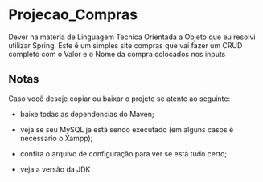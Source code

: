 # Projecao_Compras
Dever na materia de Linguagem Tecnica Orientada a Objeto que eu resolvi utilizar Spring.
Este é um simples site compras que vai fazer um CRUD completo com o Valor e o Nome da compra colocados nos inputs

## Notas

Caso você deseje copiar ou baixar o projeto se atente ao seguinte:

- baixe todas as dependencias do Maven;

- veja se seu MySQL ja está sendo executado (em alguns casos é necessario o Xampp);

- confira o arquivo de configuração para ver se está tudo certo;

- veja a versão da JDK
